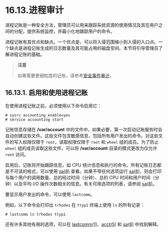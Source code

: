 # 16.13.进程审计

进程记账是一种安全方法，管理员可以用来跟踪系统资源的使用情况及其在用户之间的分配，提供系统监控，并最小化地跟踪用户的命令。

进程记账有其优点和缺点。一个优点是，可以将入侵范围缩小到入侵的入口点。一个缺点是进程记账生成的日志数量及其可能占用的磁盘空间。本节将引导管理员了解进程记账的基础。

>**注意**
>
>如果需要更细粒度的记账，请参考[安全事件审计](https://docs.freebsd.org/en/books/handbook/audit/#audit)。 

## 16.13.1. 启用和使用进程记账

在使用进程记账之前，必须使用以下命令启用它：

```
# sysrc accounting_enable=yes
# service accounting start
```

记账信息存储在 **/var/account** 中的文件中，如果必要，第一次启动记账服务时会自动创建这些文件。这些文件包含敏感信息，包括所有用户发出的命令。对这些文件的写入权限仅限于 `root`，读取权限仅限于 `root` 和 `wheel` 组的成员。为了防止 `wheel` 组的成员读取这些文件，可以将 **/var/account** 目录的模式更改为仅允许 `root` 访问。

启用后，记账将开始跟踪信息，如 CPU 统计信息和执行的命令。所有记账日志都是不可读的格式，可以使用 [sa(8)](https://man.freebsd.org/cgi/man.cgi?query=sa&sektion=8&format=html) 查看。如果不带任何选项运行 [sa(8)](https://man.freebsd.org/cgi/man.cgi?query=sa&sektion=8&format=html)，则会打印与每个用户的调用数量、总的经过时间（分钟）、总的 CPU 时间和用户时间（分钟）以及平均 I/O 操作次数相关的信息。有关可用选项的列表，请参阅 [sa(8)](https://man.freebsd.org/cgi/man.cgi?query=sa&sektion=8&format=html)。

要显示用户发出的命令，可以使用 `lastcomm`。

例如，以下命令会打印出 `trhodes` 在 `ttyp1` 终端上使用 `ls` 的所有记录：

```
# lastcomm ls trhodes ttyp1
```

还有许多其他有用的选项，可以在 [lastcomm(1)](https://man.freebsd.org/cgi/man.cgi?query=lastcomm&sektion=1&format=html)、[acct(5)](https://man.freebsd.org/cgi/man.cgi?query=acct&sektion=5&format=html) 和 [sa(8)](https://man.freebsd.org/cgi/man.cgi?query=sa&sektion=8&format=html) 中找到解释。
